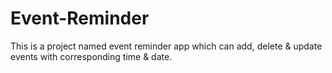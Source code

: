 # Event-Reminder
 This is a project named event reminder app which can add, delete & update events with corresponding time & date.
